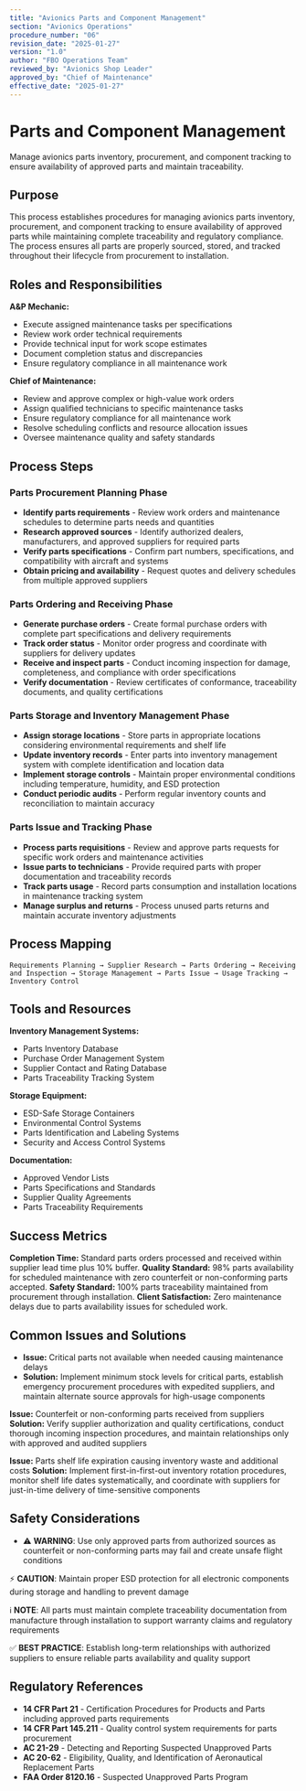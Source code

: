 ```yaml
---
title: "Avionics Parts and Component Management"
section: "Avionics Operations"
procedure_number: "06"
revision_date: "2025-01-27"
version: "1.0"
author: "FBO Operations Team"
reviewed_by: "Avionics Shop Leader"
approved_by: "Chief of Maintenance"
effective_date: "2025-01-27"
---
```


# Parts and Component Management

Manage avionics parts inventory, procurement, and component tracking to ensure availability of approved parts and maintain traceability.

## Purpose

This process establishes procedures for managing avionics parts inventory, procurement, and component tracking to ensure availability of approved parts while maintaining complete traceability and regulatory compliance. The process ensures all parts are properly sourced, stored, and tracked throughout their lifecycle from procurement to installation.

## Roles and Responsibilities

**A&P Mechanic:**

- Execute assigned maintenance tasks per specifications
- Review work order technical requirements
- Provide technical input for work scope estimates
- Document completion status and discrepancies
- Ensure regulatory compliance in all maintenance work

**Chief of Maintenance:**

- Review and approve complex or high-value work orders
- Assign qualified technicians to specific maintenance tasks
- Ensure regulatory compliance for all maintenance work
- Resolve scheduling conflicts and resource allocation issues
- Oversee maintenance quality and safety standards
## Process Steps

### Parts Procurement Planning Phase

- **Identify parts requirements** - Review work orders and maintenance schedules to determine parts needs and quantities
- **Research approved sources** - Identify authorized dealers, manufacturers, and approved suppliers for required parts
- **Verify parts specifications** - Confirm part numbers, specifications, and compatibility with aircraft and systems
- **Obtain pricing and availability** - Request quotes and delivery schedules from multiple approved suppliers

### Parts Ordering and Receiving Phase

- **Generate purchase orders** - Create formal purchase orders with complete part specifications and delivery requirements
- **Track order status** - Monitor order progress and coordinate with suppliers for delivery updates
- **Receive and inspect parts** - Conduct incoming inspection for damage, completeness, and compliance with order specifications
- **Verify documentation** - Review certificates of conformance, traceability documents, and quality certifications

### Parts Storage and Inventory Management Phase

- **Assign storage locations** - Store parts in appropriate locations considering environmental requirements and shelf life
- **Update inventory records** - Enter parts into inventory management system with complete identification and location data
- **Implement storage controls** - Maintain proper environmental conditions including temperature, humidity, and ESD protection
- **Conduct periodic audits** - Perform regular inventory counts and reconciliation to maintain accuracy

### Parts Issue and Tracking Phase

- **Process parts requisitions** - Review and approve parts requests for specific work orders and maintenance activities
- **Issue parts to technicians** - Provide required parts with proper documentation and traceability records
- **Track parts usage** - Record parts consumption and installation locations in maintenance tracking system
- **Manage surplus and returns** - Process unused parts returns and maintain accurate inventory adjustments

## Process Mapping

```
Requirements Planning → Supplier Research → Parts Ordering → Receiving and Inspection → Storage Management → Parts Issue → Usage Tracking → Inventory Control
```

## Tools and Resources

**Inventory Management Systems:**

- Parts Inventory Database
- Purchase Order Management System
- Supplier Contact and Rating Database
- Parts Traceability Tracking System

**Storage Equipment:**

- ESD-Safe Storage Containers
- Environmental Control Systems
- Parts Identification and Labeling Systems
- Security and Access Control Systems

**Documentation:**

- Approved Vendor Lists
- Parts Specifications and Standards
- Supplier Quality Agreements
- Parts Traceability Requirements

## Success Metrics

**Completion Time:** Standard parts orders processed and received within supplier lead time plus 10% buffer.
**Quality Standard:** 98% parts availability for scheduled maintenance with zero counterfeit or non-conforming parts accepted.
**Safety Standard:** 100% parts traceability maintained from procurement through installation.
**Client Satisfaction:** Zero maintenance delays due to parts availability issues for scheduled work.

## Common Issues and Solutions

- **Issue:** Critical parts not available when needed causing maintenance delays
- **Solution:** Implement minimum stock levels for critical parts, establish emergency procurement procedures with expedited suppliers, and maintain alternate source approvals for high-usage components




**Issue:** Counterfeit or non-conforming parts received from suppliers
**Solution:** Verify supplier authorization and quality certifications, conduct thorough incoming inspection procedures, and maintain relationships only with approved and audited suppliers

**Issue:** Parts shelf life expiration causing inventory waste and additional costs
**Solution:** Implement first-in-first-out inventory rotation procedures, monitor shelf life dates systematically, and coordinate with suppliers for just-in-time delivery of time-sensitive components

## Safety Considerations

- ⚠️ **WARNING**: Use only approved parts from authorized sources as counterfeit or non-conforming parts may fail and create unsafe flight conditions



⚡ **CAUTION**: Maintain proper ESD protection for all electronic components during storage and handling to prevent damage

ℹ️ **NOTE**: All parts must maintain complete traceability documentation from manufacture through installation to support warranty claims and regulatory requirements

✅ **BEST PRACTICE**: Establish long-term relationships with authorized suppliers to ensure reliable parts availability and quality support

## Regulatory References

- **14 CFR Part 21** - Certification Procedures for Products and Parts including approved parts requirements
- **14 CFR Part 145.211** - Quality control system requirements for parts procurement
- **AC 21-29** - Detecting and Reporting Suspected Unapproved Parts
- **AC 20-62** - Eligibility, Quality, and Identification of Aeronautical Replacement Parts
- **FAA Order 8120.16** - Suspected Unapproved Parts Program

